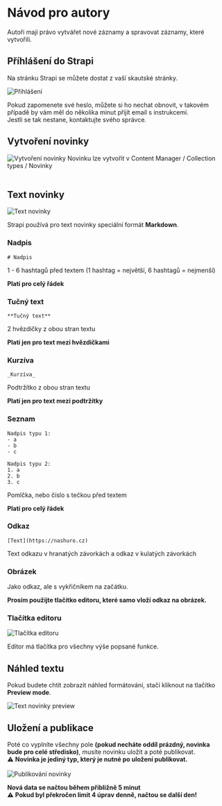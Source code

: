# Návod pro autory

Autoři mají právo vytvářet nové záznamy a spravovat záznamy, které vytvořili.

## Příhlášení do Strapi

Na stránku Strapi se můžete dostat z vaší skautské stránky.

![Přihlášení](https://user-images.githubusercontent.com/57263460/236897576-906061cf-bc73-4740-82a3-e3c66ac9e2f3.jpg)

Pokud zapomenete své heslo, můžete si ho nechat obnovit, v takovém případě by vám měl do několika minut přijít email s instrukcemi.<br />
Jestli se tak nestane, kontaktujte svého správce.

## Vytvoření novinky

![Vytvoření novinky](https://user-images.githubusercontent.com/57263460/237024052-2faeeb40-8673-42ea-b93e-a74914ec5690.jpg)
Novinku lze vytvořit v Content Manager / Collection types / Novinky
<br />
<br />

## Text novinky

![Text novinky](https://github.com/Michal124/scout-website/assets/57263460/36e326a3-b764-4937-b84e-8023e50d6ce4)

Strapi používá pro text novinky speciální formát **Markdown**.

### Nadpis
```
# Nadpis
```
1 - 6 hashtagů před textem (1 hashtag = největší, 6 hashtagů = nejmenší)

**Platí pro celý řádek**

### Tučný text
```
**Tučný text**
```
2 hvězdičky z obou stran textu

**Platí jen pro text mezi hvězdičkami**

### Kurzíva
```
_Kurzíva_
```
Podtržítko z obou stran textu

**Platí jen pro text mezi podtržítky**

### Seznam
```
Nadpis typu 1:
- a
- b
- c

Nadpis typu 2:
1. a
2. b
3. c
```
Pomlčka, nebo číslo s tečkou před textem

**Platí pro celý řádek**

### Odkaz
```
[Text](https://nashuro.cz)
```
Text odkazu v hranatých závorkách a odkaz v kulatých závorkách

### Obrázek
Jako odkaz, ale s vykřičníkem na začátku.

**Prosím použijte tlačítko editoru, které samo vloží odkaz na obrázek.**

### Tlačítka editoru
![Tlačítka editoru](https://github.com/Michal124/scout-website/assets/57263460/bbb7e2dd-ca72-40d9-85c5-c4fae3d4ea17)

Editor má tlačítka pro všechny výše popsané funkce.

## Náhled textu

Pokud budete chtít zobrazit náhled formátování, stačí kliknout na tlačítko **Preview mode**.

![Text novinky preview](https://github.com/Michal124/scout-website/assets/57263460/794aa41c-9f40-495f-a6de-d5c7eab7f3ad)

## Uložení a publikace

Poté co vyplníte všechny pole **(pokud necháte oddíl prázdný, novinka bude pro celé středisko)**, musíte novinku uložit a poté publikovat.<br />
:warning: **Novinka je jediný typ, který je nutné po uložení publikovat.**<br /><br />
![Publikování novinky](https://user-images.githubusercontent.com/57263460/237029767-c4bb408c-a2ad-49d4-9ea2-92b0fba311ec.jpg)

**Nová data se načtou během přibližně 5 minut**<br />
:warning: **Pokud byl překročen limit 4 úprav denně, načtou se další den!**
